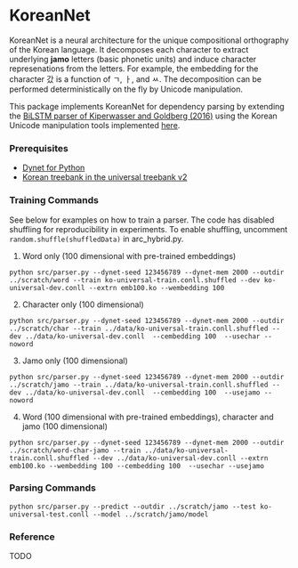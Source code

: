 # KoreanNet

KoreanNet is a neural architecture for the unique compositional orthography of the Korean language. It decomposes each character to extract underlying __jamo__ letters (basic phonetic units) and induce character represenations from the letters. For example, the embedding for the character 갔 is a function of ㄱ, ㅏ, and ㅆ. The decomposition can be performed deterministically on the fly by Unicode manipulation.

This package implements KoreanNet for dependency parsing by extending the [BiLSTM parser of Kiperwasser and Goldberg (2016)](https://github.com/elikip/bist-parser) using the Korean Unicode manipulation tools implemented [here](https://github.com/JDongian/python-jamo).

### Prerequisites
- [Dynet for Python](https://github.com/clab/dynet)
- [Korean treebank in the universal treebank v2](https://github.com/ryanmcd/uni-dep-tb)

### Training Commands
See below for examples on how to train a parser. The code has disabled shuffling for reproducibility in experiments. To enable shuffling, uncomment `random.shuffle(shuffledData)` in arc_hybrid.py.

1. Word only (100 dimensional with pre-trained embeddings)
```
python src/parser.py --dynet-seed 123456789 --dynet-mem 2000 --outdir ../scratch/word --train ko-universal-train.conll.shuffled --dev ko-universal-dev.conll --extrn emb100.ko --wembedding 100
```
2. Character only (100 dimensional)
```
python src/parser.py --dynet-seed 123456789 --dynet-mem 2000 --outdir ../scratch/char --train ../data/ko-universal-train.conll.shuffled --dev ../data/ko-universal-dev.conll  --cembedding 100  --usechar --noword
```
3. Jamo only (100 dimensional)
```
python src/parser.py --dynet-seed 123456789 --dynet-mem 2000 --outdir ../scratch/jamo --train ../data/ko-universal-train.conll.shuffled --dev ../data/ko-universal-dev.conll  --cembedding 100  --usejamo --noword
```
4. Word (100 dimensional with pre-trained embeddings), character and jamo (100 dimensional)
```
python src/parser.py --dynet-seed 123456789 --dynet-mem 2000 --outdir ../scratch/word-char-jamo --train ../data/ko-universal-train.conll.shuffled --dev ../data/ko-universal-dev.conll --extrn emb100.ko --wembedding 100 --cembedding 100  --usechar --usejamo
```

### Parsing Commands
```
python src/parser.py --predict --outdir ../scratch/jamo --test ko-universal-test.conll --model ../scratch/jamo/model
```

### Reference
TODO